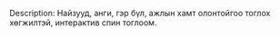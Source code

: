 Description: Найзууд, анги, гэр бүл, ажлын хамт олонтойгоо тоглох хөгжилтэй, интерактив спин тоглоом. 
